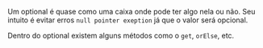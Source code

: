Um optional é quase como uma caixa onde pode ter algo nela ou não.
Seu intuito é evitar erros `null pointer exeption` já que o valor será opcional.

Dentro do optional existem alguns métodos como o `get`, `orElse`, etc. 


 
